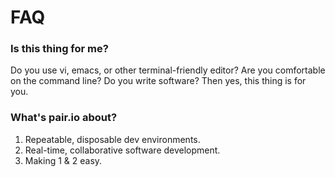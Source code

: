 # FAQ

### Is this thing for me?

Do you use vi, emacs, or other terminal-friendly editor?  Are you
comfortable on the command line? Do you write software? Then yes, this
thing is for you.

### What's pair.io about?

1. Repeatable, disposable dev environments.
2. Real-time, collaborative software development.
3. Making 1 & 2 easy.


